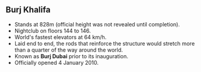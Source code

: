 Burj Khalifa
------------

* Stands at 828m (official height was not revealed until completion).
* Nightclub on floors 144 to 146.
* World's fastest elevators at 64 km/h.
* Laid end to end, the rods that reinforce the structure would stretch more than a quarter of the way around the world.
* Known as **Burj Dubai** prior to its inauguration.
* Officially opened 4 January 2010.
